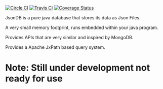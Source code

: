 [![Circle CI](https://circleci.com/gh/FarooqKhan/jsondb.svg?style=shield&circle-token=ead22be4576932974f9fda267a4cc31d883f5927)](https://circleci.com/gh/FarooqKhan/jsondb)   [![Travis CI](https://travis-ci.org/Jsondb/jsondb.svg?branch=master)](https://travis-ci.org/Jsondb/jsondb)  [![Coverage Status](https://coveralls.io/repos/github/FarooqKhan/jsondb/badge.svg?branch=master)](https://coveralls.io/github/FarooqKhan/jsondb?branch=master)


JsonDB is a pure java database that stores its data as Json Files.

A very small memory footprint, runs embedded within your java program.

Provides APIs that are very similar and inspired by MongoDB.

Provides a Apache JxPath based query system.

# Note: Still under development not ready for use

